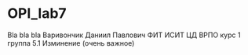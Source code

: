 # OPI_lab7
Bla bla bla
Варивончик
Даниил
Павлович
ФИТ
ИСИТ ЦД
ВРПО
курс 1 группа 5.1
Изминение (очень важное)